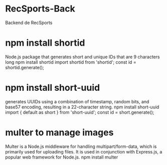 # RecSports-Back
Backend de RecSports

# npm install shortid
 Node.js package that generates short and unique IDs that are 9 characters long
 npm install shortid
 import shortid from 'shortid';
 const id = shortid.generate();


 # npm install short-uuid
generates UUIDs using a combination of timestamp, random bits, and base57 encoding, resulting in a 22-character string. 
npm install short-uuid
import { default as short } from 'short-uuid';
 const id = short.generate();


# multer to manage images
Multer is a Node.js middleware for handling multipart/form-data, which is primarily used for uploading files. It is used in conjunction with Express.js, a popular web framework for Node.js.
npm install multer

